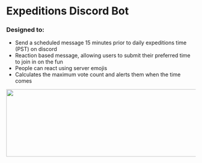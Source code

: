 # Expeditions Discord Bot

### Designed to:
- Send a scheduled message 15 minutes prior to daily expeditions time (PST) on discord 
- Reaction based message, allowing users to submit their preferred time to join in on the fun
- People can react using server emojis
- Calculates the maximum vote count and alerts them when the time comes

<p>
  <img width="550" height="180" src="https://user-images.githubusercontent.com/29762800/109244209-47589500-77ac-11eb-81d6-64a027b35e4a.png">
</p>
